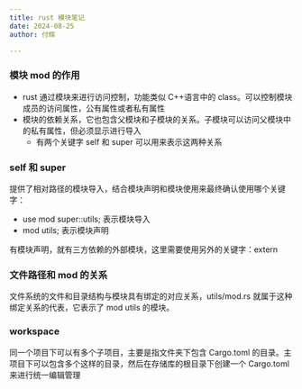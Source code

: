 ```yaml
---
title: rust 模块笔记
date: 2024-08-25
author: 付辉

---
```


### 模块 mod 的作用

- rust 通过模块来进行访问控制，功能类似 C++语言中的 class。可以控制模块成员的访问属性，公有属性或者私有属性
- 模块的依赖关系，它也包含父模块和子模块的关系。子模块可以访问父模块中的私有属性，但必须显示进行导入
	- 有两个关键字 self 和 super 可以用来表示这两种关系

### self 和 super

提供了相对路径的模块导入，结合模块声明和模块使用来最终确认使用哪个关键字：

- use mod super::utils; 表示模块导入
- mod utils; 表示模块声明

有模块声明，就有三方依赖的外部模块，这里需要使用另外的关键字：extern

### 文件路径和 mod 的关系

文件系统的文件和目录结构与模块具有绑定的对应关系，utils/mod.rs 就属于这种绑定关系的代表，它表示了 mod utils 的模块。

### workspace 

同一个项目下可以有多个子项目，主要是指文件夹下包含 Cargo.toml 的目录。主项目下可以包含多个这样的目录，然后在存储库的根目录下创建一个 Cargo.toml 来进行统一编辑管理
